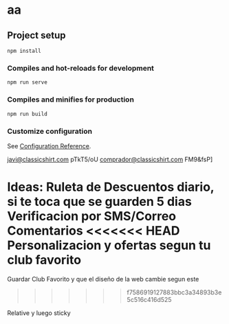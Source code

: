 # aa

## Project setup
```
npm install
```

### Compiles and hot-reloads for development
```
npm run serve
```

### Compiles and minifies for production
```
npm run build
```

### Customize configuration
See [Configuration Reference](https://cli.vuejs.org/config/).


javi@classicshirt.com
pTkT5/oU
comprador@classicshirt.com
FM9&fsP]



Ideas: 
Ruleta de Descuentos diario, si te toca que se guarden 5 dias
Verificacion por SMS/Correo
Comentarios
<<<<<<< HEAD
Personalizacion y ofertas segun tu club favorito
=======
Guardar Club Favorito y que el diseño de la web cambie segun este
>>>>>>> f7586919127883bbc3a34893b3e5c516c416d525





Relative y luego sticky